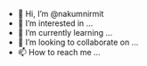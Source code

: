 - 👋 Hi, I’m @nakumnirmit
- 👀 I’m interested in ...
- 🌱 I’m currently learning ...
- 💞️ I’m looking to collaborate on ...
- 📫 How to reach me ...

<!---
nakumnirmit/nakumnirmit is a ✨ special ✨ repository because its `README.md` (this file) appears on your GitHub profile.
You can click the Preview link to take a look at your changes.
--->
